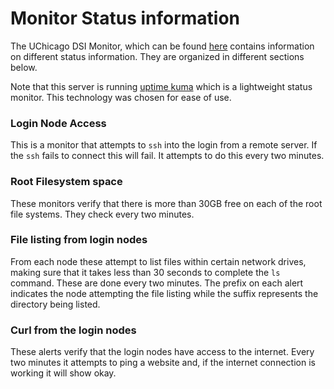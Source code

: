 # Monitor Status information

The UChicago DSI Monitor, which can be found [here](https://cluster-status.ds.uchicago.edu/status/uchicago-dsi-cluster) contains information on different status information. They are organized in different sections below.

Note that this server is running [uptime kuma](https://github.com/louislam/uptime-kuma) which is a lightweight status monitor. This technology was chosen for ease of use.

### Login Node Access

This is a monitor that attempts to `ssh` into the login from a remote server. If the `ssh` fails to connect this will fail. It attempts to do this every two minutes.

### Root Filesystem space

These monitors verify that there is more than 30GB free on each of the root file systems. They check every two minutes.

### File listing from login nodes

From each node these attempt to list files within certain network drives, making sure that it takes less than 30 seconds to complete the `ls` command. These are done every two minutes. The prefix on each alert indicates the node attempting the file listing while the suffix represents the directory being listed.

### Curl from the login nodes

These alerts verify that the login nodes have access to the internet. Every two minutes it attempts to ping a website and, if the internet connection is working it will show okay.

